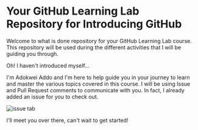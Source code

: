 # Your GitHub Learning Lab Repository for Introducing GitHub

Welcome to what is done repository for your GitHub Learning Lab course. This repository will be used during the different activities that I will be guiding you through.

Oh! I haven't introduced myself...

I'm Adokwei Addo and I'm here to help guide you in your journey to learn and master the various topics covered in this course. I will be using Issue and Pull Request comments to communicate with you. In fact, I already added an issue for you to check out.

![issue tab](https://lab.github.com/public/images/issue_tab.png)

I'll meet you over there, can't wait to get started!
